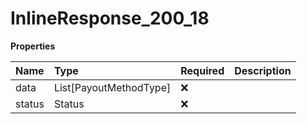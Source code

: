 # InlineResponse_200_18

**Properties**

| Name   | Type                   | Required | Description |
| :----- | :--------------------- | :------- | :---------- |
| data   | List[PayoutMethodType] | ❌       |             |
| status | Status                 | ❌       |             |
